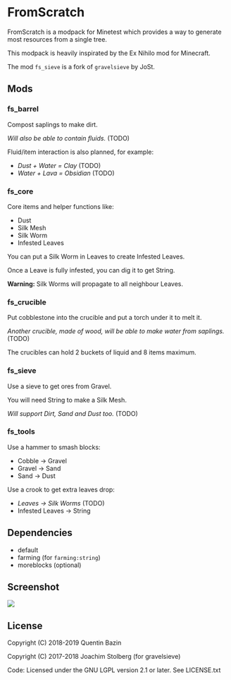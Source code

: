 # FromScratch

FromScratch is a modpack for Minetest which provides a way to generate most resources from a single tree.

This modpack is heavily inspirated by the Ex Nihilo mod for Minecraft.

The mod `fs_sieve` is a fork of `gravelsieve` by JoSt.

## Mods

### fs_barrel

Compost saplings to make dirt.

_Will also be able to contain fluids._ (TODO)

Fluid/item interaction is also planned, for example:
- _Dust + Water = Clay_ (TODO)
- _Water + Lava = Obsidian_ (TODO)

### fs_core

Core items and helper functions like:
- Dust
- Silk Mesh
- Silk Worm
- Infested Leaves

You can put a Silk Worm in Leaves to create Infested Leaves.

Once a Leave is fully infested, you can dig it to get String.

**Warning:** Silk Worms will propagate to all neighbour Leaves.

### fs_crucible

Put cobblestone into the crucible and put a torch under it to melt it.

_Another crucible, made of wood, will be able to make water from saplings._ (TODO)

The crucibles can hold 2 buckets of liquid and 8 items maximum.

### fs_sieve

Use a sieve to get ores from Gravel.

You will need String to make a Silk Mesh.

_Will support Dirt, Sand and Dust too._ (TODO)

### fs_tools

Use a hammer to smash blocks:
- Cobble -> Gravel
- Gravel -> Sand
- Sand -> Dust

Use a crook to get extra leaves drop:
- _Leaves -> Silk Worms_ (TODO)
- Infested Leaves -> String

## Dependencies

- default
- farming (for `farming:string`)
- moreblocks (optional)

## Screenshot

![](https://i.goopics.net/yDYlP.png)

## License

Copyright (C) 2018-2019 Quentin Bazin

Copyright (C) 2017-2018 Joachim Stolberg (for gravelsieve)

Code: Licensed under the GNU LGPL version 2.1 or later. See LICENSE.txt

